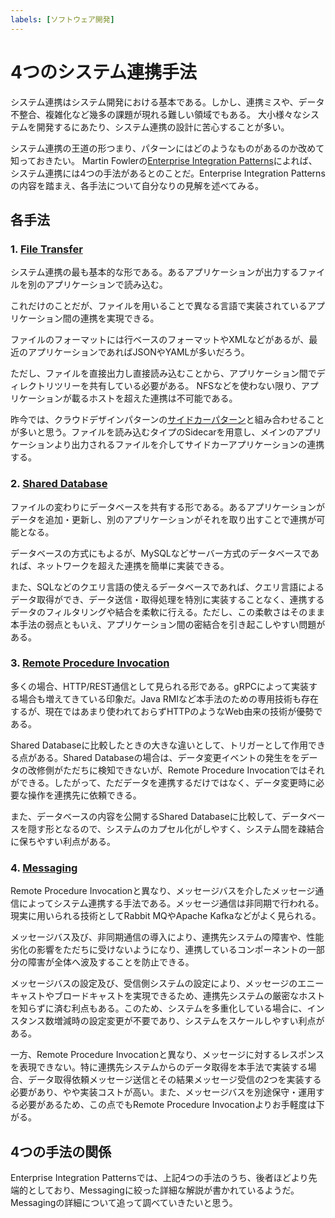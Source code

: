 ```yaml
---
labels: [ソフトウェア開発]
---
```


# 4つのシステム連携手法

システム連携はシステム開発における基本である。しかし、連携ミスや、データ不整合、複雑化など幾多の課題が現れる難しい領域でもある。
大小様々なシステムを開発するにあたり、システム連携の設計に苦心することが多い。

システム連携の王道の形つまり、パターンにはどのようなものがあるのか改めて知っておきたい。
Martin Fowlerの[Enterprise Integration Patterns](https://www.enterpriseintegrationpatterns.com/patterns/messaging/IntegrationStylesIntro.html)によれば、システム連携には4つの手法があるとのことだ。Enterprise Integration Patternsの内容を踏まえ、各手法について自分なりの見解を述べてみる。

## 各手法

### 1. [File Transfer](https://www.enterpriseintegrationpatterns.com/patterns/messaging/FileTransferIntegration.html)

システム連携の最も基本的な形である。あるアプリケーションが出力するファイルを別のアプリケーションで読み込む。

これだけのことだが、ファイルを用いることで異なる言語で実装されているアプリケーション間の連携を実現できる。

ファイルのフォーマットには行ベースのフォーマットやXMLなどがあるが、最近のアプリケーションであればJSONやYAMLが多いだろう。

ただし、ファイルを直接出力し直接読み込むことから、アプリケーション間でディレクトリツリーを共有している必要がある。
NFSなどを使わない限り、アプリケーションが載るホストを超えた連携は不可能である。

昨今では、クラウドデザインパターンの[サイドカーパターン](https://docs.microsoft.com/ja-jp/azure/architecture/patterns/sidecar)と組み合わせることが多いと思う。ファイルを読み込むタイプのSidecarを用意し、メインのアプリケーションより出力されるファイルを介してサイドカーアプリケーションの連携する。

### 2. [Shared Database](https://www.enterpriseintegrationpatterns.com/patterns/messaging/SharedDataBaseIntegration.html)

ファイルの変わりにデータベースを共有する形である。あるアプリケーションがデータを追加・更新し、別のアプリケーションがそれを取り出すことで連携が可能となる。

データベースの方式にもよるが、MySQLなどサーバー方式のデータベースであれば、ネットワークを超えた連携を簡単に実装できる。

また、SQLなどのクエリ言語の使えるデータベースであれば、クエリ言語によるデータ取得ができ、データ送信・取得処理を特別に実装することなく、連携するデータのフィルタリングや結合を柔軟に行える。ただし、この柔軟さはそのまま本手法の弱点ともいえ、アプリケーション間の密結合を引き起こしやすい問題がある。

### 3. [Remote Procedure Invocation](https://www.enterpriseintegrationpatterns.com/patterns/messaging/EncapsulatedSynchronousIntegration.html)

多くの場合、HTTP/REST通信として見られる形である。gRPCによって実装する場合も増えてきている印象だ。Java RMIなど本手法のための専用技術も存在するが、現在ではあまり使われておらずHTTPのようなWeb由来の技術が優勢である。

Shared Databaseに比較したときの大きな違いとして、トリガーとして作用できる点がある。Shared Databaseの場合は、データ変更イベントの発生ををデータの改修側がただちに検知できないが、Remote Procedure Invocationではそれができる。したがって、ただデータを連携するだけではなく、データ変更時に必要な操作を連携先に依頼できる。

また、データベースの内容を公開するShared Databaseに比較して、データベースを隠す形となるので、システムのカプセル化がしやすく、システム間を疎結合に保ちやすい利点がある。

### 4. [Messaging](https://www.enterpriseintegrationpatterns.com/patterns/messaging/Messaging.html)

Remote Procedure Invocationと異なり、メッセージバスを介したメッセージ通信によってシステム連携する手法である。メッセージ通信は非同期で行われる。現実に用いられる技術としてRabbit MQやApache Kafkaなどがよく見られる。

メッセージバス及び、非同期通信の導入により、連携先システムの障害や、性能劣化の影響をただちに受けないようになり、連携しているコンポーネントの一部分の障害が全体へ波及することを防止できる。

メッセージバスの設定及び、受信側システムの設定により、メッセージのエニーキャストやブロードキャストを実現できるため、連携先システムの厳密なホストを知らずに済む利点もある。このため、システムを多重化している場合に、インスタンス数増減時の設定変更が不要であり、システムをスケールしやすい利点がある。

一方、Remote Procedure Invocationと異なり、メッセージに対するレスポンスを表現できない。特に連携先システムからのデータ取得を本手法で実装する場合、データ取得依頼メッセージ送信とその結果メッセージ受信の2つを実装する必要があり、やや実装コストが高い。また、メッセージバスを別途保守・運用する必要があるため、この点でもRemote Procedure Invocationよりお手軽度は下がる。

## 4つの手法の関係

Enterprise Integration Patternsでは、上記4つの手法のうち、後者ほどより先端的としており、Messagingに絞った詳細な解説が書かれているようだ。Messagingの詳細について追って調べていきたいと思う。
